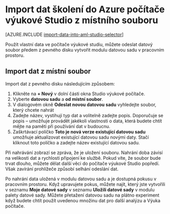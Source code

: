 <properties
    pageTitle="Import dat do počítače výukové Studio ze souboru místní | Microsoft Azure"
    description="Návod k importu dat školení Azure počítače výukové Studio z místního souboru."
    keywords="Importujte dat, formát dat ve sloupcích, datové typy, zdrojů dat, školení dat"
    services="machine-learning"
    documentationCenter=""
    authors="garyericson"
    manager="jhubbard"
    editor="cgronlun"/>

<tags
    ms.service="machine-learning"
    ms.workload="data-services"
    ms.tgt_pltfrm="na"
    ms.devlang="na"
    ms.topic="article"
    ms.date="09/16/2016"
    ms.author="garye;bradsev" />


# <a name="import-your-training-data-into-azure-machine-learning-studio-from-a-local-file"></a>Import dat školení do Azure počítače výukové Studio z místního souboru

[AZURE.INCLUDE [import-data-into-aml-studio-selector](../../includes/machine-learning-import-data-into-aml-studio.md)]


Použít vlastní data ve počítače výukové studiu, můžete odeslat datový soubor předem z pevného disku vytvořit modulu datovou sadu v pracovním prostoru. 


## <a name="import-data-from-a-local-file"></a>Import dat z místní soubor

Import dat z pevného disku následujícím způsobem:

1. Klikněte na **+ Nový** v dolní části okna Studio výukové počítače.
2. Vyberte **datovou sadu** a **od místní soubor**.
3. V dialogovém okně **Odeslat novou datovou sadu** vyhledejte soubor, který chcete nahrát
4. Zadejte název, vystihují typ dat a volitelně zadejte popis. Doporučuje se popis – umožňuje provádět jakékoli vlastnosti o data, která budete chtít mějte na paměti při používání dat v budoucnu.
5. Zaškrtávací políčko **Toto je nová verze existující datovou sadu** umožňuje aktualizovat existující datovou sadu novými daty. Stačí kliknout toto políčko a zadejte název existující datovou sadu.

Při nahrávání zobrazí se zpráva, že je uložení souboru. Nahrání doba závisí na velikosti dat a rychlosti připojení ke službě.
Pokud víte, že soubor bude trvat dlouho, můžete dělat další věci do počítače výukové Studio popředí. Však zavírání prohlížeče způsobí selhání odeslání dat.

Po nahrání data uložená v modulu datovou sadu a je dostupná pokusu v pracovním prostoru.
Když upravujete pokus, můžete najít, který jste vytvořili v seznamu **Moje datové sady** v seznamu **Uložili datové sady** v modulu palety datové sady. Můžete přetažení datovou sadu na plátno experiment když budete chtít použít uvedenou množinu dat pro další analýzu a Výuka počítače.



